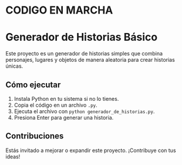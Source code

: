 
# **CODIGO EN MARCHA**
# Generador de Historias Básico

Este proyecto es un generador de historias simples que combina personajes, lugares y objetos de manera aleatoria para crear historias únicas.

## Cómo ejecutar

1. Instala Python en tu sistema si no lo tienes.
2. Copia el código en un archivo `.py`.
3. Ejecuta el archivo con `python generador_de_historias.py`.
4. Presiona Enter para generar una historia.

## Contribuciones

Estás invitado a mejorar o expandir este proyecto. ¡Contribuye con tus ideas!
